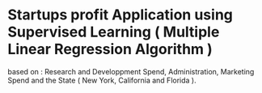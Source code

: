 # Startups profit Application using Supervised Learning ( Multiple Linear Regression Algorithm )
based on : Research and Developpment Spend, Administration, Marketing Spend and the State
 ( New York, California and Florida ).
